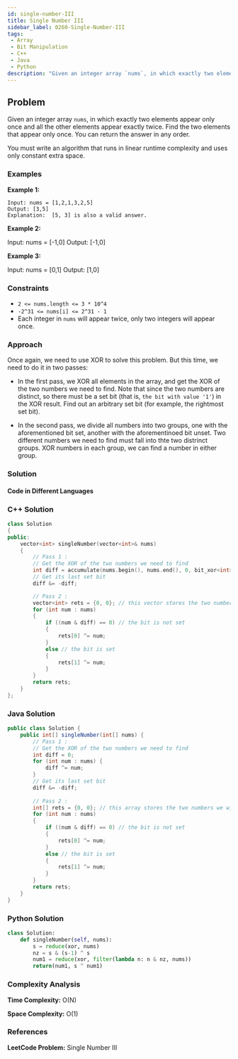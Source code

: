 ```yaml
---
id: single-number-III
title: Single Number III
sidebar_label: 0260-Single-Number-III
tags:
 - Array
 - Bit Manipulation
 - C++
 - Java
 - Python
description: "Given an integer array `nums`, in which exactly two elements appear only once and all the other elements appear exactly twice. Find the two elements that appear only once. You can return the answer in any order."
---
```


## Problem

Given an integer array `nums`, in which exactly two elements appear only once and all the other elements appear exactly twice. Find the two elements that appear only once. You can return the answer in any order.

You must write an algorithm that runs in linear runtime complexity and uses only constant extra space.

### Examples

**Example 1:**
```
Input: nums = [1,2,1,3,2,5]
Output: [3,5]
Explanation:  [5, 3] is also a valid answer.
```
**Example 2:**

Input: nums = [-1,0]
Output: [-1,0]

**Example 3:**

Input: nums = [0,1]
Output: [1,0]


### Constraints

- `2 <= nums.length <= 3 * 10^4`
- `-2^31 <= nums[i] <= 2^31 - 1`
- Each integer in `nums` will appear twice, only two integers will appear once.

### Approach

Once again, we need to use XOR to solve this problem. But this time, we need to do it in two passes:

- In the first pass, we XOR all elements in the array, and get the XOR of the two numbers we need to find. Note that since the two numbers are distinct, so there must be a set bit (that is, `the bit with value '1'`) in the XOR result. Find
out an arbitrary set bit (for example, the rightmost set bit).

- In the second pass, we divide all numbers into two groups, one with the aforementioned bit set, another with the aforementinoed bit unset. Two different numbers we need to find must fall into thte two distrinct groups. XOR numbers in each group, we can find a number in either group.

### Solution

#### Code in Different Languages

### C++ Solution
```cpp
class Solution
{
public:
    vector<int> singleNumber(vector<int>& nums) 
    {
        // Pass 1 : 
        // Get the XOR of the two numbers we need to find
        int diff = accumulate(nums.begin(), nums.end(), 0, bit_xor<int>());
        // Get its last set bit
        diff &= -diff;

        // Pass 2 :
        vector<int> rets = {0, 0}; // this vector stores the two numbers we will return
        for (int num : nums)
        {
            if ((num & diff) == 0) // the bit is not set
            {
                rets[0] ^= num;
            }
            else // the bit is set
            {
                rets[1] ^= num;
            }
        }
        return rets;
    }
};
```
### Java Solution

```java
public class Solution {
    public int[] singleNumber(int[] nums) {
        // Pass 1 : 
        // Get the XOR of the two numbers we need to find
        int diff = 0;
        for (int num : nums) {
            diff ^= num;
        }
        // Get its last set bit
        diff &= -diff;
        
        // Pass 2 :
        int[] rets = {0, 0}; // this array stores the two numbers we will return
        for (int num : nums)
        {
            if ((num & diff) == 0) // the bit is not set
            {
                rets[0] ^= num;
            }
            else // the bit is set
            {
                rets[1] ^= num;
            }
        }
        return rets;
    }
}
```
### Python Solution

```python
class Solution:
    def singleNumber(self, nums):
        s = reduce(xor, nums)
        nz = s & (s-1) ^ s
        num1 = reduce(xor, filter(lambda n: n & nz, nums))
        return(num1, s ^ num1)

```
### Complexity Analysis
**Time Complexity:** O(N)

**Space Complexity:** O(1)

### References
**LeetCode Problem:** Single Number III
